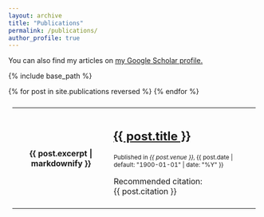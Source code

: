 ```yaml
---
layout: archive
title: "Publications"
permalink: /publications/
author_profile: true
---
```


You can also find my articles on <u><a href="https://scholar.google.com/citations?user={{site.author.googlescholar}}">my Google Scholar profile</a>.</u>

{% include base_path %}

<style>
td, th, tr, table {
  padding: 0.5em;
  border: 1px solid #ccc;
  border: 1px;
}
</style>

<table style="width:100%">
  {% for post in site.publications reversed %}
  <tr>
    <th style="width:40%">{{ post.excerpt | markdownify }}</th>
    <td>
      <h2 class="archive__item-title" itemprop="headline"> <a href="{{ base_path }}{{ post.url }}" rel="permalink">{{ post.title }}</a> </h2>
      <p style="font-size:12px">Published in <i>{{ post.venue }}</i>, {{ post.date | default: "1900-01-01" | date: "%Y" }} </p>
      <p>Recommended citation: <br>
      {{ post.citation }} </p>
    </td>
  </tr>
  {% endfor %}
</table>

